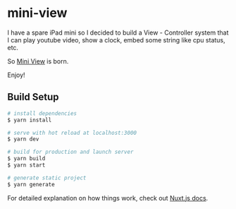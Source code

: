 # mini-view

I have a spare iPad mini so I decided to build a View - Controller system that
I can play youtube video, show a clock, embed some string like cpu status, etc.

So [Mini View](https://mini-view.web.app) is born.

Enjoy!

## Build Setup

```bash
# install dependencies
$ yarn install

# serve with hot reload at localhost:3000
$ yarn dev

# build for production and launch server
$ yarn build
$ yarn start

# generate static project
$ yarn generate
```

For detailed explanation on how things work, check out [Nuxt.js docs](https://nuxtjs.org).
